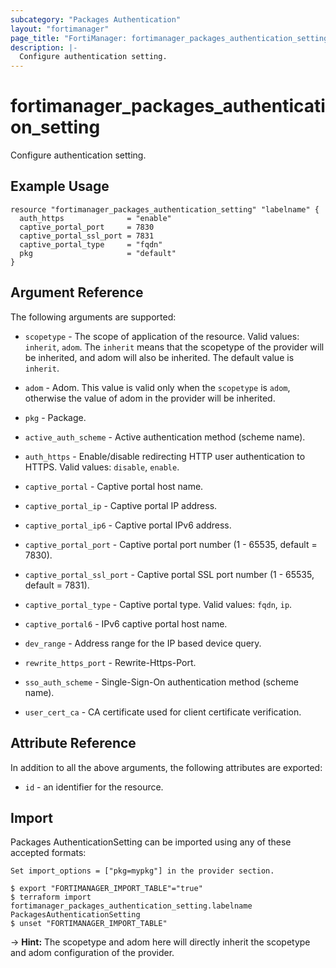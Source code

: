```yaml
---
subcategory: "Packages Authentication"
layout: "fortimanager"
page_title: "FortiManager: fortimanager_packages_authentication_setting"
description: |-
  Configure authentication setting.
---
```


# fortimanager_packages_authentication_setting
Configure authentication setting.

## Example Usage

```hcl
resource "fortimanager_packages_authentication_setting" "labelname" {
  auth_https              = "enable"
  captive_portal_port     = 7830
  captive_portal_ssl_port = 7831
  captive_portal_type     = "fqdn"
  pkg                     = "default"
}
```

## Argument Reference


The following arguments are supported:

* `scopetype` - The scope of application of the resource. Valid values: `inherit`, `adom`. The `inherit` means that the scopetype of the provider will be inherited, and adom will also be inherited. The default value is `inherit`.
* `adom` - Adom. This value is valid only when the `scopetype` is `adom`, otherwise the value of adom in the provider will be inherited.
* `pkg` - Package.

* `active_auth_scheme` - Active authentication method (scheme name).
* `auth_https` - Enable/disable redirecting HTTP user authentication to HTTPS. Valid values: `disable`, `enable`.

* `captive_portal` - Captive portal host name.
* `captive_portal_ip` - Captive portal IP address.
* `captive_portal_ip6` - Captive portal IPv6 address.
* `captive_portal_port` - Captive portal port number (1 - 65535, default = 7830).
* `captive_portal_ssl_port` - Captive portal SSL port number (1 - 65535, default = 7831).
* `captive_portal_type` - Captive portal type. Valid values: `fqdn`, `ip`.

* `captive_portal6` - IPv6 captive portal host name.
* `dev_range` - Address range for the IP based device query.
* `rewrite_https_port` - Rewrite-Https-Port.
* `sso_auth_scheme` - Single-Sign-On authentication method (scheme name).
* `user_cert_ca` - CA certificate used for client certificate verification.


## Attribute Reference

In addition to all the above arguments, the following attributes are exported:
* `id` - an identifier for the resource.

## Import

Packages AuthenticationSetting can be imported using any of these accepted formats:
```
Set import_options = ["pkg=mypkg"] in the provider section.

$ export "FORTIMANAGER_IMPORT_TABLE"="true"
$ terraform import fortimanager_packages_authentication_setting.labelname PackagesAuthenticationSetting
$ unset "FORTIMANAGER_IMPORT_TABLE"
```
-> **Hint:** The scopetype and adom here will directly inherit the scopetype and adom configuration of the provider.
